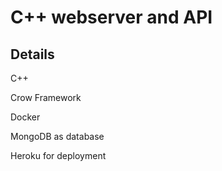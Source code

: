 # C++ webserver and API

## Details

C++

Crow Framework

Docker

MongoDB as database

Heroku for deployment

